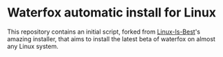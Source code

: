 # Waterfox automatic install for Linux

This repository contains an initial script, forked from [Linux-Is-Best](https://github.com/Linux-Is-Best/Firefox-automatic-install-for-Linux)'s amazing installer, that aims to install the latest beta of waterfox on almost any Linux system.
